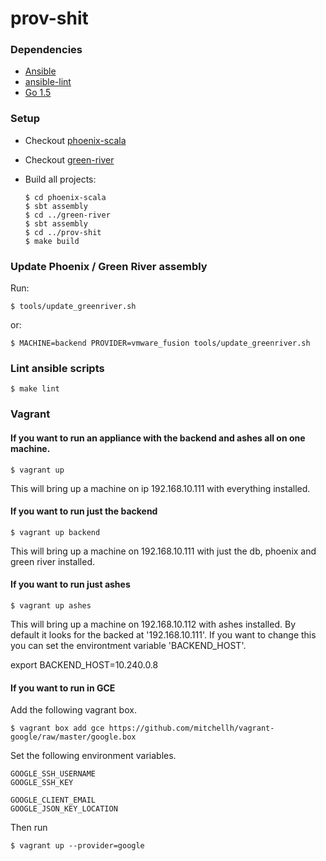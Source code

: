 # prov-shit

### Dependencies

- [Ansible](http://docs.ansible.com/ansible/intro_installation.html#installation)
- [ansible-lint](https://github.com/willthames/ansible-lint#setup)
- [Go 1.5](https://golang.org/doc/install)

### Setup

- Checkout [phoenix-scala](https://github.com/FoxComm/phoenix-scala)
- Checkout [green-river](https://github.com/FoxComm/green-river)
- Build all projects:

    ```
    $ cd phoenix-scala
    $ sbt assembly
    $ cd ../green-river
    $ sbt assembly
    $ cd ../prov-shit
    $ make build
    ```

### Update Phoenix / Green River assembly

Run:

    $ tools/update_greenriver.sh

or:

    $ MACHINE=backend PROVIDER=vmware_fusion tools/update_greenriver.sh

### Lint ansible scripts

    $ make lint

### Vagrant

#### If you want to run an appliance with the backend and ashes all on one machine.

    $ vagrant up

This will bring up a machine on ip 192.168.10.111 with everything installed.

#### If you want to run just the backend

    $ vagrant up backend

This will bring up a machine on 192.168.10.111 with just the db, phoenix and green river installed.


#### If you  want to run just ashes

    $ vagrant up ashes

This will bring up a machine on 192.168.10.112 with ashes installed.
By default it looks for the backed at '192.168.10.111'. If you want to
change this you can set the environtment variable 'BACKEND_HOST'.

export BACKEND_HOST=10.240.0.8

#### If you want to run in GCE

Add the following vagrant box.

    $ vagrant box add gce https://github.com/mitchellh/vagrant-google/raw/master/google.box

Set the following environment variables.

    GOOGLE_SSH_USERNAME
    GOOGLE_SSH_KEY

    GOOGLE_CLIENT_EMAIL
    GOOGLE_JSON_KEY_LOCATION

Then run

    $ vagrant up --provider=google
